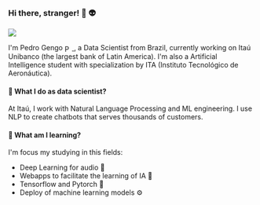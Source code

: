 ### Hi there, stranger! 👋 :alien:

![](https://visitor-badge.glitch.me/badge?page_id=pedrogengo)

I'm Pedro Gengo <a href="https://www.linkedin.com/in/pedrogengo/">
  <img align="center" alt="Pedro's LinkdeIN" width="15px" src="https://cdn.jsdelivr.net/npm/simple-icons@v3/icons/linkedin.svg" />
</a>, a Data Scientist from Brazil, currently working on Itaú Unibanco (the largest bank of Latin America). I'm also a Artificial Intelligence student with specialization by ITA (Instituto Tecnológico de Aeronáutica).

#### 🔭 What I do as data scientist?

At Itaú, I work with Natural Language Processing and ML engineering. I use NLP to create chatbots that serves thousands of customers.

#### 🌱 What am I learning?

I'm focus my studying in this fields:

- Deep Learning for audio :musical_score:
- Webapps to facilitate the learning of IA 🧠
- Tensorflow and Pytorch 🐍
- Deploy of machine learning models ⚙️
